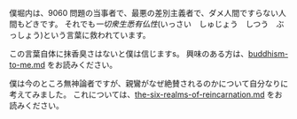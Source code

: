 僕堀内は、9060 問題の当事者で、最悪の差別主義者で、ダメ人間ですらない人間もどきです。
それでも*一切衆生悉有仏性*(いっさい　しゅじょう　しつう　ぶっしょう)という言葉に救われています。

この言葉自体に抹香臭さはないと僕は信じますs。
興味のある方は、[buddhism-to-me.md](buddhism-to-me.md) をお読みください。

僕は今のところ無神論者ですが、親鸞がなぜ絶賛されるのかについて自分なりに考えてみました。
これについては、[the-six-realms-of-reincarnation.md](the-six-realms-of-reincarnation.md) をお読みください。